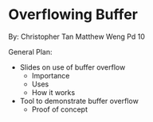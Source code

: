 # Overflowing Buffer

 By:
 Christopher Tan 
 Matthew Weng 
 Pd 10
 
 General Plan:
 
  - Slides on use of buffer overflow
    - Importance 
    - Uses
    - How it works
 - Tool to demonstrate buffer overflow
    - Proof of concept
